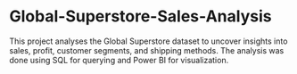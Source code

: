 # Global-Superstore-Sales-Analysis
This project analyses the Global Superstore dataset to uncover insights into sales, profit, customer segments, and shipping methods. The analysis was done using SQL for querying and Power BI for visualization.
